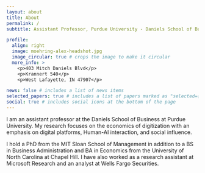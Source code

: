 ```yaml
---
layout: about
title: About
permalink: /
subtitle: Assistant Professor, Purdue University - Daniels School of Business

profile:
  align: right
  image: moehring-alex-headshot.jpg
  image_circular: true # crops the image to make it circular
  more_info: >
    <p>403 Mitch Daniels Blvd</p>
    <p>Krannert 540</p>
    <p>West Lafayette, IN 47907</p>

news: false # includes a list of news items
selected_papers: true # includes a list of papers marked as "selected={true}"
social: true # includes social icons at the bottom of the page
---
```


I am an assistant professor at the Daniels School of Business 
at Purdue University. My research focuses on the economics of digitization
with an emphasis on digital platforms, Human-AI interaction,
and social influence. 

I hold a PhD from the MIT Sloan
School of Management in addition to a BS in Business Administration 
and BA in Economics from the University of North Carolina 
at Chapel Hill. I have also worked as a research assistant at 
Microsoft Research and an analyst at Wells Fargo Securities.
